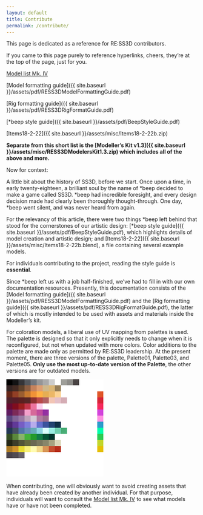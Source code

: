 ```yaml
---
layout: default
title: Contribute
permalink: /contribute/
---
```


This page is dedicated as a reference for RE:SS3D contributors.

If you came to this page purely to reference hyperlinks, cheers, they’re at the top of the page, just for you.

[Model list Mk. IV](https://trello.com/b/z0H4ci3u/ss3d-model-list-mkiv)

[Model formatting guide]({{ site.baseurl }}/assets/pdf/RESS3DModelFormattingGuide.pdf)

[Rig formatting guide]({{ site.baseurl }}/assets/pdf/RESS3DRigFormatGuide.pdf)

[*beep style guide]({{ site.baseurl }}/assets/pdf/BeepStyleGuide.pdf)

[Items18-2-22]({{ site.baseurl }}/assets/misc/Items18-2-22b.zip)

**Separate from this short list is the [Modeller’s Kit v1.3]({{ site.baseurl }}/assets/misc/RESS3DModelersKit1.3.zip) which includes all of the above and more.**

Now for context:

A little bit about the history of SS3D, before we start.
Once upon a time, in early twenty-eighteen, a brilliant soul by the name of *beep decided to make a game called SS3D. *beep had incredible foresight, and every design decision made had clearly been thoroughly thought-through. One day, *beep went silent, and was never heard from again.

For the relevancy of this article, there were two things *beep left behind that stood for the cornerstones of our artistic design: [*beep style guide]({{ site.baseurl }}/assets/pdf/BeepStyleGuide.pdf), which highlights details of model creation and artistic design; and [Items18-2-22]({{ site.baseurl }}/assets/misc/Items18-2-22b.blend), a file containing several example models.

For individuals contributing to the project, reading the style guide is **essential**.

Since *beep left us with a job half-finished, we’ve had to fill in with our own documentation resources. Presently, this documentation consists of the [Model formatting guide]({{ site.baseurl }}/assets/pdf/RESS3DModelFormattingGuide.pdf) and the [Rig formatting guide]({{ site.baseurl }}/assets/pdf/RESS3DRigFormatGuide.pdf), the latter of which is mostly intended to be used with assets and materials inside the Modeller’s kit.

For coloration models, a liberal use of UV mapping from palettes is used. The palette is designed so that it only explicitly needs to change when it is reconfigured, but not when updated with more colors. Color additions to the palette are made only as permitted by RE:SS3D leadership. At the present moment, there are three versions of the palette, Palette01, Palette03, and Palette05. **Only use the most up-to-date version of the Palette**, the other versions are for outdated models.

<a href="{{ site.baseurl }}/assets/fbx/Palette05.png">![Palette05](/assets/fbx/Palette05.png)</a>

When contributing, one will obviously want to avoid creating assets that have already been created by another individual. For that purpose, individuals will want to consult the [Model list Mk. IV](https://trello.com/b/z0H4ci3u/ss3d-model-list-mkiv) to see what models have or have not been completed.
